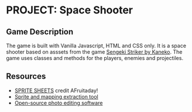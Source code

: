 # PROJECT: Space Shooter
## Game Description
The game is built with Vanilla Javascript, HTML and CSS only.
It is a space shooter based on asssets from the game <a href="https://wikiheartexelica.fandom.com/wiki/Sengeki_Striker">Sengeki Striker by Kaneko</a>.
The game uses classes and methods for the players, enemies and projectiles.
## Resources
- <a href="https://www.spriters-resource.com/arcade/sengekistriker/">SPRITE SHEETS</a> credit AFruitaday!</li>
- <a href="https://www.leshylabs.com/apps/sstool/">Sprite and mapping extraction tool</a>
- <a href="https://www.photopea.com/">Open-source photo editing software</a></li>
